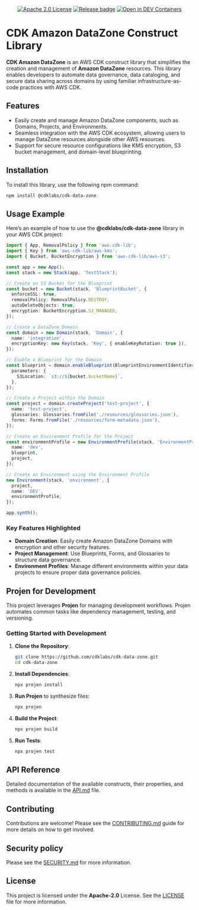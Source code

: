 <p align="center">
  <a href="https://opensource.org/licenses/Apache-2.0"><img src="https://img.shields.io/badge/License-Apache%202.0-yellowgreen.svg" alt="Apache 2.0 License"></a>
  <a href="https://github.com/cdklabs/cdk-cicd-wrapper/actions/workflows/release.yml"><img src="https://github.com/cdklabs/cdk-data-zone/actions/workflows/release.yml/badge.svg" alt="Release badge"></a>
  <a href="https://vscode.dev/redirect?url=vscode://ms-vscode-remote.remote-containers/cloneInVolume?url=https://github.com/cdklabs/cdk-data-zone"><img src="https://img.shields.io/static/v1?label=Dev%20Containers&message=Open&color=blue" alt="Open in DEV Containers"></a>
</p>

# CDK Amazon DataZone Construct Library

**CDK Amazon DataZone** is an AWS CDK construct library that simplifies the creation and management of **Amazon DataZone** resources. This library enables developers to automate data governance, data cataloging, and secure data sharing across domains by using familiar infrastructure-as-code practices with AWS CDK.

## Features

- Easily create and manage Amazon DataZone components, such as Domains, Projects, and Environments.
- Seamless integration with the AWS CDK ecosystem, allowing users to manage DataZone resources alongside other AWS resources.
- Support for secure resource configurations like KMS encryption, S3 bucket management, and domain-level blueprinting.

## Installation

To install this library, use the following npm command:

```bash
npm install @cdklabs/cdk-data-zone
```

## Usage Example

Here’s an example of how to use the **@cdklabs/cdk-data-zone** library in your AWS CDK project:

```typescript
import { App, RemovalPolicy } from 'aws-cdk-lib';
import { Key } from 'aws-cdk-lib/aws-kms';
import { Bucket, BucketEncryption } from 'aws-cdk-lib/aws-s3';

const app = new App();
const stack = new Stack(app, 'TestStack');

// Create an S3 Bucket for the Blueprint
const bucket = new Bucket(stack, 'BlueprintBucket', {
  enforceSSL: true,
  removalPolicy: RemovalPolicy.DESTROY,
  autoDeleteObjects: true,
  encryption: BucketEncryption.S3_MANAGED,
});

// Create a DataZone Domain
const domain = new Domain(stack, 'Domain', {
  name: 'integration',
  encryptionKey: new Key(stack, 'Key', { enableKeyRotation: true }),
});

// Enable a Blueprint for the Domain
const blueprint = domain.enableBlueprint(BlueprintEnvironmentIdentifiers.DEFAULT_DATA_LAKE, {
  parameters: {
    S3Location: `s3://${bucket.bucketName}`,
  },
});

// Create a Project within the Domain
const project = domain.createProject('test-project', {
  name: 'test-project',
  glossaries: Glossaries.fromFile('./resources/glossaries.json'),
  forms: Forms.fromFile('./resources/form-metadata.json'),
});

// Create an Environment Profile for the Project
const environmentProfile = new EnvironmentProfile(stack, 'EnvironmentProfile', {
  name: 'dev',
  blueprint,
  project,
});

// Create an Environment using the Environment Profile
new Environment(stack, 'environment', {
  project,
  name: 'DEV',
  environmentProfile,
});

app.synth();
```

### Key Features Highlighted

- **Domain Creation**: Easily create Amazon DataZone Domains with encryption and other security features.
- **Project Management**: Use Blueprints, Forms, and Glossaries to structure data governance.
- **Environment Profiles**: Manage different environments within your data projects to ensure proper data governance policies.

## Projen for Development

This project leverages **Projen** for managing development workflows. Projen automates common tasks like dependency management, testing, and versioning.

### Getting Started with Development

1. **Clone the Repository**:
   ```bash
   git clone https://github.com/cdklabs/cdk-data-zone.git
   cd cdk-data-zone
   ```

2. **Install Dependencies**:
   ```bash
   npx projen install
   ```

3. **Run Projen** to synthesize files:
   ```bash
   npx projen
   ```

4. **Build the Project**:
   ```bash
   npx projen build
   ```

5. **Run Tests**:
   ```bash
   npx projen test
   ```

## API Reference

Detailed documentation of the available constructs, their properties, and methods is available in the [API.md](API.md) file.


## Contributing

Contributions are welcome! Please see the [CONTRIBUTING.md](CONTRIBUTING.md) guide for more details on how to get involved.

## Security policy

Please see the [SECURITY.md](SECURITY.md) for more information.

## License

This project is licensed under the **Apache-2.0** License. See the [LICENSE](LICENSE) file for more information.
